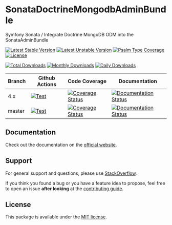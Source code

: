 <!--
DO NOT EDIT THIS FILE!

It's auto-generated by sonata-project/dev-kit package.
-->

# SonataDoctrineMongodbAdminBundle

Symfony Sonata / Integrate Doctrine MongoDB ODM into the SonataAdminBundle

[![Latest Stable Version](https://poser.pugx.org/sonata-project/doctrine-mongodb-admin-bundle/v/stable)](https://packagist.org/packages/sonata-project/doctrine-mongodb-admin-bundle)
[![Latest Unstable Version](https://poser.pugx.org/sonata-project/doctrine-mongodb-admin-bundle/v/unstable)](https://packagist.org/packages/sonata-project/doctrine-mongodb-admin-bundle)
[![Psalm Type Coverage][shepherd_stable_badge]][shepherd_stable_link]
[![License](https://poser.pugx.org/sonata-project/doctrine-mongodb-admin-bundle/license)](https://packagist.org/packages/sonata-project/doctrine-mongodb-admin-bundle)

[![Total Downloads](https://poser.pugx.org/sonata-project/doctrine-mongodb-admin-bundle/downloads)](https://packagist.org/packages/sonata-project/doctrine-mongodb-admin-bundle)
[![Monthly Downloads](https://poser.pugx.org/sonata-project/doctrine-mongodb-admin-bundle/d/monthly)](https://packagist.org/packages/sonata-project/doctrine-mongodb-admin-bundle)
[![Daily Downloads](https://poser.pugx.org/sonata-project/doctrine-mongodb-admin-bundle/d/daily)](https://packagist.org/packages/sonata-project/doctrine-mongodb-admin-bundle)

Branch | Github Actions | Code Coverage | Documentation |
------ | -------------- | ------------- | ------------- |
4.x    | [![Test][test_stable_badge]][test_stable_link]     | [![Coverage Status][coverage_stable_badge]][coverage_stable_link]     | [![Documentation Status][documentation_stable_badge]][documentation_stable_link]     |
master | [![Test][test_unstable_badge]][test_unstable_link] | [![Coverage Status][coverage_unstable_badge]][coverage_unstable_link] | [![Documentation Status][documentation_unstable_badge]][documentation_unstable_link] |

## Documentation

Check out the documentation on the [official website](https://docs.sonata-project.org/projects/SonataDoctrineMongoDBAdminBundle).

## Support

For general support and questions, please use [StackOverflow](http://stackoverflow.com/questions/tagged/sonata).

If you think you found a bug or you have a feature idea to propose, feel free to open an issue
**after looking** at the [contributing guide](CONTRIBUTING.md).

## License

This package is available under the [MIT license](LICENSE).

[test_stable_badge]: https://github.com/sonata-project/SonataDoctrineMongoDBAdminBundle/workflows/Test/badge.svg?branch=4.x
[test_stable_link]: https://github.com/sonata-project/SonataDoctrineMongoDBAdminBundle/actions?query=workflow:test+branch:4.x
[test_unstable_badge]: https://github.com/sonata-project/SonataDoctrineMongoDBAdminBundle/workflows/Test/badge.svg?branch=master
[test_unstable_link]: https://github.com/sonata-project/SonataDoctrineMongoDBAdminBundle/actions?query=workflow:test+branch:master

[coverage_stable_badge]: https://codecov.io/gh/sonata-project/SonataDoctrineMongoDBAdminBundle/branch/4.x/graph/badge.svg
[coverage_stable_link]: https://codecov.io/gh/sonata-project/SonataDoctrineMongoDBAdminBundle/branch/4.x
[coverage_unstable_badge]: https://codecov.io/gh/sonata-project/SonataDoctrineMongoDBAdminBundle/branch/master/graph/badge.svg
[coverage_unstable_link]: https://codecov.io/gh/sonata-project/SonataDoctrineMongoDBAdminBundle/branch/master
[shepherd_stable_badge]: https://shepherd.dev/github/sonata-project/SonataDoctrineMongoDBAdminBundle/coverage.svg
[shepherd_stable_link]: https://shepherd.dev/github/sonata-project/SonataDoctrineMongoDBAdminBundle

[documentation_stable_badge]: https://readthedocs.org/projects/sonatadoctrinemongodbadminbundle/badge/?version=4.x
[documentation_stable_link]: https://docs.sonata-project.org/projects/SonataDoctrineMongoDBAdminBundle/en/4.x/?badge=4.x
[documentation_unstable_badge]: https://readthedocs.org/projects/sonatadoctrinemongodbadminbundle/badge/?version=master
[documentation_unstable_link]: https://docs.sonata-project.org/projects/SonataDoctrineMongoDBAdminBundle/en/master/?badge=master
